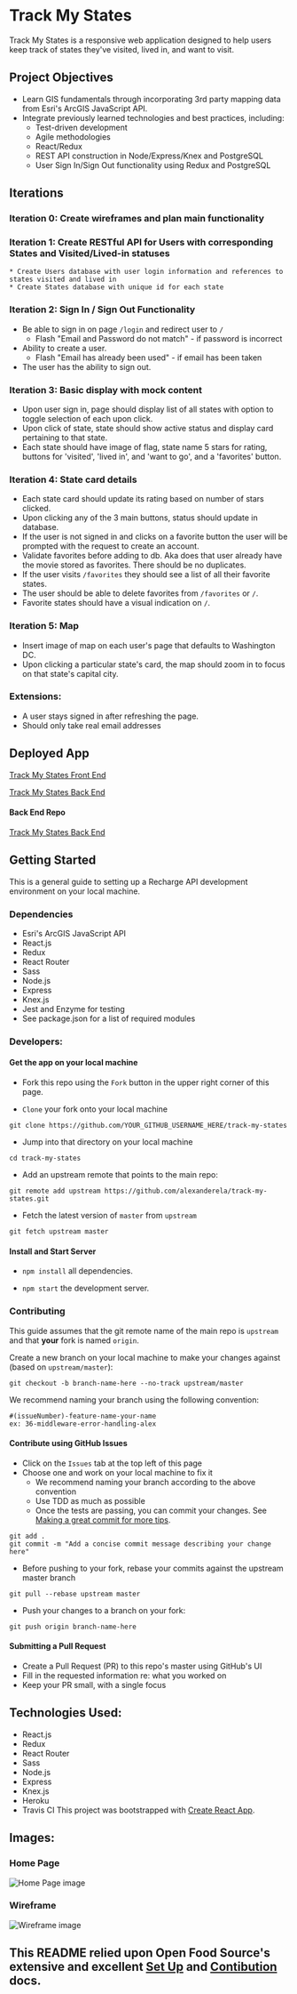# Track My States
Track My States is a responsive web application designed to help users keep track of states they've visited, lived in, and want to visit.

## Project Objectives
  * Learn GIS fundamentals through incorporating 3rd party mapping data from Esri's ArcGIS JavaScript API.
  * Integrate previously learned technologies and best practices, including:
  	* Test-driven development
  	* Agile methodologies
  	* React/Redux
  	* REST API construction in Node/Express/Knex and PostgreSQL
  	* User Sign In/Sign Out functionality using Redux and PostgreSQL

## Iterations

### Iteration 0: Create wireframes and plan main functionality

### Iteration 1: Create RESTful API for Users with corresponding States and Visited/Lived-in statuses
	* Create Users database with user login information and references to states visited and lived in
	* Create States database with unique id for each state

### Iteration 2: Sign In / Sign Out Functionality
  * Be able to sign in on page `/login` and redirect user to `/`
    * Flash "Email and Password do not match" - if password is incorrect
  * Ability to create a user.
    * Flash "Email has already been used" - if email has been taken
  * The user has the ability to sign out. 

### Iteration 3: Basic display with mock content
  * Upon user sign in, page should display list of all states with option to toggle selection of each upon click.
  * Upon click of state, state should show active status and display card pertaining to that state.
  * Each state should have image of flag, state name 5 stars for rating, buttons for 'visited', 'lived in', and 'want to go', and a 'favorites' button. 
  
### Iteration 4: State card details
  * Each state card should update its rating based on number of stars clicked.
  * Upon clicking any of the 3 main buttons, status should update in database.
  * If the user is not signed in and clicks on a favorite button the user will be prompted with the request to create an account.
  * Validate favorites before adding to db. Aka does that user already have the movie stored as favorites. There should be no duplicates. 
  * If the user visits `/favorites` they should see a list of all their favorite states.
  * The user should be able to delete favorites from `/favorites` or `/`.
  * Favorite states should have a visual indication on `/`.

### Iteration 5: Map
  * Insert image of map on each user's page that defaults to Washington DC.
  * Upon clicking a particular state's card, the map should zoom in to focus on that state's capital city.

### Extensions:
  * A user stays signed in after refreshing the page. 
  * Should only take real email addresses

## Deployed App
[Track My States Front End]()

[Track My States Back End]()

#### Back End Repo
[Track My States Back End]()

## Getting Started
This is a general guide to setting up a Recharge API development environment on your local machine.

### Dependencies
* Esri's ArcGIS JavaScript API
* React.js
* Redux
* React Router
* Sass
* Node.js
* Express
* Knex.js
* Jest and Enzyme for testing
* See package.json for a list of required modules


### Developers:
#### Get the app on your local machine
* Fork this repo using the `Fork` button in the upper right corner of this page.

* `Clone` your fork onto your local machine
```
git clone https://github.com/YOUR_GITHUB_USERNAME_HERE/track-my-states
```

* Jump into that directory on your local machine
```
cd track-my-states
```

* Add an upstream remote that points to the main repo:
```
git remote add upstream https://github.com/alexanderela/track-my-states.git
```

* Fetch the latest version of `master` from `upstream`
```
git fetch upstream master
```


#### Install and Start Server

* `npm install` all dependencies.

* `npm start` the development server.


### Contributing
This guide assumes that the git remote name of the main repo is `upstream` and that **your** fork is named `origin`.

Create a new branch on your local machine to make your changes against (based on `upstream/master`):
```
git checkout -b branch-name-here --no-track upstream/master
```
We recommend naming your branch using the following convention:
```
#(issueNumber)-feature-name-your-name
ex: 36-middleware-error-handling-alex
```

#### Contribute using GitHub Issues
* Click on the `Issues` tab at the top left of this page
* Choose one and work on your local machine to fix it  
  - We recommend naming your branch according to the above convention  
  - Use TDD as much as possible 
  - Once the tests are passing, you can commit your changes. See [Making a great commit for more tips](https://github.com/openfoodfoundation/openfoodnetwork/wiki/Making-a-great-commit).  
```
git add .
git commit -m "Add a concise commit message describing your change here"
```
  - Before pushing to your fork, rebase your commits against the upstream master branch
```
git pull --rebase upstream master
```
  - Push your changes to a branch on your fork:
```
git push origin branch-name-here
```

#### Submitting a Pull Request
* Create a Pull Request (PR) to this repo's master using GitHub's UI
* Fill in the requested information re: what you worked on
* Keep your PR small, with a single focus

## Technologies Used:
- React.js
- Redux
- React Router
- Sass
- Node.js
- Express
- Knex.js
- Heroku
- Travis CI
This project was bootstrapped with [Create React App](https://github.com/facebook/create-react-app).

## Images:
### Home Page
![Home Page image](./public/assets/.png "Home Page")

### Wireframe
![Wireframe image](./public/assets/wireframe.png "Wireframe")

## This README relied upon Open Food Source's extensive and excellent [Set Up](https://github.com/openfoodfoundation/openfoodnetwork/blob/master/GETTING_STARTED.md) and [Contibution](https://github.com/openfoodfoundation/openfoodnetwork/blob/master/CONTRIBUTING.md) docs.